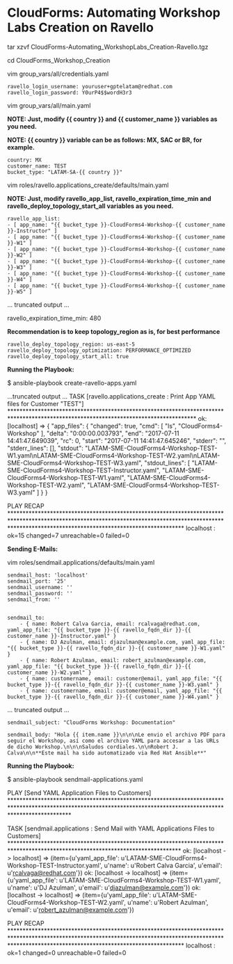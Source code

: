 # CloudForms: Automating Workshop Labs Creation on Ravello

tar xzvf CloudForms-Automating_WorkshopLabs_Creation-Ravello.tgz

cd CloudForms_Workshop_Creation

vim group_vars/all/credentials.yaml

    ravello_login_username: youruser+gptelatam@redhat.com
    ravello_login_password: Y0urP4$$wordH3r3


vim group_vars/all/main.yaml

**NOTE: Just, modify {{ country }} and {{ customer_name }} variables as you need.**

**NOTE: {{ country }} variable can be as follows: MX, SAC or BR, for example.**

    country: MX
    customer_name: TEST
    bucket_type: "LATAM-SA-{{ country }}"



vim roles/ravello.applications_create/defaults/main.yaml

**NOTE: Just, modify ravello_app_list, ravello_expiration_time_min and ravello_deploy_topology_start_all variables as you need.**

    ravello_app_list:
    - [ app_name: "{{ bucket_type }}-CloudForms4-Workshop-{{ customer_name }}-Instructor" ]
    - [ app_name: "{{ bucket_type }}-CloudForms4-Workshop-{{ customer_name }}-W1" ]
    - [ app_name: "{{ bucket_type }}-CloudForms4-Workshop-{{ customer_name }}-W2" ]
    - [ app_name: "{{ bucket_type }}-CloudForms4-Workshop-{{ customer_name }}-W3" ]
    - [ app_name: "{{ bucket_type }}-CloudForms4-Workshop-{{ customer_name }}-W4" ]
    - [ app_name: "{{ bucket_type }}-CloudForms4-Workshop-{{ customer_name }}-W5" ]
... truncated output ...

ravello_expiration_time_min: 480

**Recommendation is to keep topology_region as is, for best performance**

    ravello_deploy_topology_region: us-east-5
    ravello_deploy_topology_optimization: PERFORMANCE_OPTIMIZED
    ravello_deploy_topology_start_all: true



**Running the Playbook:**

$ ansible-playbook create-ravello-apps.yaml

...truncated output ...
TASK [ravello.applications_create : Print App YAML files for Customer "TEST"] *************************************************************************************************************************************
ok: [localhost] => {
    "app_files": {
        "changed": true,
        "cmd": [
            "ls",
            "CloudForms4-Workshop"
        ],
        "delta": "0:00:00.003793",
        "end": "2017-07-11 14:41:47.649039",
        "rc": 0,
        "start": "2017-07-11 14:41:47.645246",
        "stderr": "",
        "stderr_lines": [],
        "stdout": "LATAM-SME-CloudForms4-Workshop-TEST-W1.yaml\nLATAM-SME-CloudForms4-Workshop-TEST-W2.yaml\nLATAM-SME-CloudForms4-Workshop-TEST-W3.yaml",
        "stdout_lines": [
            "LATAM-SME-CloudForms4-Workshop-TEST-Instructor.yaml",
            "LATAM-SME-CloudForms4-Workshop-TEST-W1.yaml",
            "LATAM-SME-CloudForms4-Workshop-TEST-W2.yaml",
            "LATAM-SME-CloudForms4-Workshop-TEST-W3.yaml"
        ]
    }
}

PLAY RECAP ********************************************************************************************************************************************************************************************************
localhost                  : ok=15   changed=7    unreachable=0    failed=0






**Sending E-Mails:**


vim roles/sendmail.applications/defaults/main.yaml

    sendmail_host: 'localhost'
    sendmail_port: '25'
    sendmail_username: ''
    sendmail_password: ''
    sendmail_from: ''


    sendmail_to:
        - { name: Robert Calva Garcia, email: rcalvaga@redhat.com, yaml_app_file: "{{ bucket_type }}-{{ ravello_fqdn_dir }}-{{ customer_name }}-Instructor.yaml" }
        - { name: DJ Azulman, email: djazulman@example.com, yaml_app_file: "{{ bucket_type }}-{{ ravello_fqdn_dir }}-{{ customer_name }}-W1.yaml" }
        - { name: Robert Azulman, email: robert_azulman@example.com, yaml_app_file: "{{ bucket_type }}-{{ ravello_fqdn_dir }}-{{ customer_name }}-W2.yaml" }
        - { name: customername, email: customer@email, yaml_app_file: "{{ bucket_type }}-{{ ravello_fqdn_dir }}-{{ customer_name }}-W3.yaml" }
        - { name: customername, email: customer@email, yaml_app_file: "{{ bucket_type }}-{{ ravello_fqdn_dir }}-{{ customer_name }}-W4.yaml" }
... truncated output ...


    sendmail_subject: "CloudForms Workshop: Documentation"

    sendmail_body: "Hola {{ item.name }}\n\n\nLe envio el archivo PDF para seguir el Workshop, así como el archivo YAML para accesar a las URLs de dicho Workshop.\n\n\nSaludos cordiales.\n\nRobert J. Calva\n\n**Este mail ha sido automatizado via Red Hat Ansible**"



**Running the Playbook:**

$ ansible-playbook sendmail-applications.yaml


PLAY [Send YAML Application Files to Customers] *******************************************************************************************************************************************************************

TASK [sendmail.applications : Send Mail with YAML Applications Files to Customers] ********************************************************************************************************************************
ok: [localhost -> localhost] => (item={u'yaml_app_file': u'LATAM-SME-CloudForms4-Workshop-TEST-Instructor.yaml', u'name': u'Robert Calva Garcia', u'email': u'rcalvaga@redhat.com'})
ok: [localhost -> localhost] => (item={u'yaml_app_file': u'LATAM-SME-CloudForms4-Workshop-TEST-W1.yaml', u'name': u'DJ Azulman', u'email': u'djazulman@example.com'})
ok: [localhost -> localhost] => (item={u'yaml_app_file': u'LATAM-SME-CloudForms4-Workshop-TEST-W2.yaml', u'name': u'Robert Azulman', u'email': u'robert_azulman@example.com'})

PLAY RECAP ********************************************************************************************************************************************************************************************************
localhost                  : ok=1    changed=0    unreachable=0    failed=0

